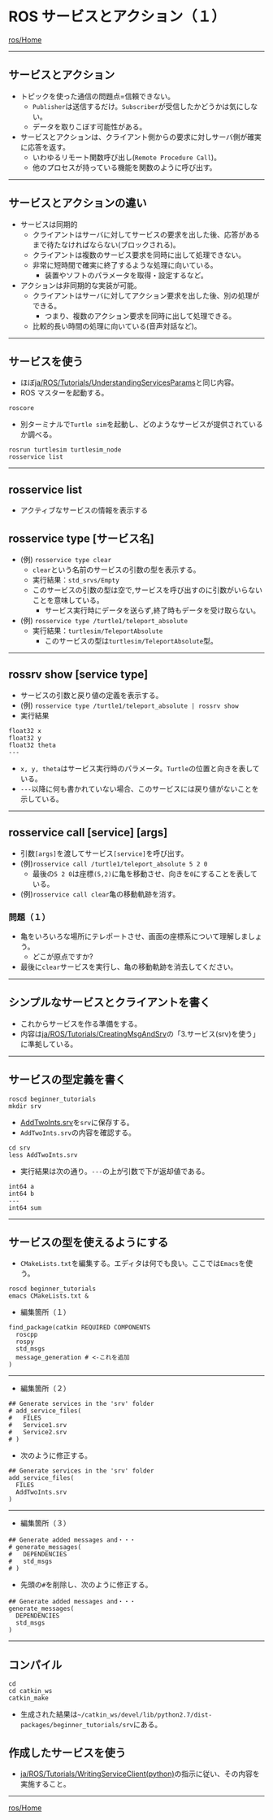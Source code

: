 # ROS サービスとアクション（１）

[ros/Home](Home)

---

## サービスとアクション

* トピックを使った通信の問題点=信頼できない。
  * `Publisher`は送信するだけ。`Subscriber`が受信したかどうかは気にしない。
  * データを取りこぼす可能性がある。
* サービスとアクションは、クライアント側からの要求に対しサーバ側が確実に応答を返す。
  * いわゆるリモート関数呼び出し(`Remote Procedure Call`)。
  * 他のプロセスが持っている機能を関数のように呼び出す。

---

## サービスとアクションの違い

* サービスは同期的
  * クライアントはサーバに対してサービスの要求を出した後、応答があるまで待たなければならない(ブロックされる)。
  * クライアントは複数のサービス要求を同時に出して処理できない。
  * 非常に短時間で確実に終了するような処理に向いている。
    * 装置やソフトのパラメータを取得・設定するなど。
* アクションは非同期的な実装が可能。
  * クライアントはサーバに対してアクション要求を出した後、別の処理ができる。
    * つまり、複数のアクション要求を同時に出して処理できる。
  * 比較的長い時間の処理に向いている(音声対話など)。

---

## サービスを使う

* ほぼ[ja/ROS/Tutorials/UnderstandingServicesParams](http://wiki.ros.org/ja/ROS/Tutorials/UnderstandingServicesParams)と同じ内容。
* ROS マスターを起動する。

```shell
roscore
```

* 別ターミナルで`Turtle sim`を起動し、どのようなサービスが提供されているか調べる。

```shell
rosrun turtlesim turtlesim_node
rosservice list
```

---

## rosservice list

* アクティブなサービスの情報を表示する

## rosservice type [サービス名]

* (例) `rosservice type clear`
  * `clear`という名前のサービスの引数の型を表示する。
  * 実行結果：`std_srvs/Empty`
  * このサービスの引数の型は空で,サービスを呼び出すのに引数がいらないことを意味している。
    * サービス実行時にデータを送らず,終了時もデータを受け取らない。
* (例) `rosservice type /turtle1/teleport_absolute`
  * 実行結果：`turtlesim/TeleportAbsolute`
    * このサービスの型は`turtlesim/TeleportAbsolute`型。

---

## rossrv show [service type]

* サービスの引数と戻り値の定義を表示する。
* (例) `rosservice type /turtle1/teleport_absolute | rossrv show`
* 実行結果
  
```shell
float32 x
float32 y
float32 theta
---

```

* `x, y, theta`はサービス実行時のパラメータ。`Turtle`の位置と向きを表している。
* `---`以降に何も書かれていない場合、このサービスには戻り値がないことを示している。

---

## rosservice call [service] [args]

* 引数`[args]`を渡してサービス`[service]`を呼び出す。
* (例)`rosservice call /turtle1/teleport_absolute 5 2 0`
  * 最後の`5 2 0`は座標`(5,2)`に亀を移動させ、向きを`0`にすることを表している。
* (例)`rosservice call clear`亀の移動軌跡を消す。

### 問題（１）

* 亀をいろいろな場所にテレポートさせ、画面の座標系について理解しましょう。
  * どこが原点ですか?
* 最後に`clear`サービスを実行し、亀の移動軌跡を消去してください。

---

## シンプルなサービスとクライアントを書く

* これからサービスを作る準備をする。
* 内容は[ja/ROS/Tutorials/CreatingMsgAndSrv](http://wiki.ros.org/ja/ROS/Tutorials/CreatingMsgAndSrv)の「3.サービス(srv)を使う」に準拠している。

---

## サービスの型定義を書く

```shell
roscd beginner_tutorials
mkdir srv
```

* [AddTwoInts.srv](https://raw.githubusercontent.com/ros/ros_tutorials/lunar-devel/rospy_tutorials/srv/AddTwoInts.srv)を`srv`に保存する。
* `AddTwoInts.srv`の内容を確認する。

```shell
cd srv
less AddTwoInts.srv
```

* 実行結果は次の通り。`---`の上が引数で下が返却値である。

```text
int64 a
int64 b
---
int64 sum
```

---

## サービスの型を使えるようにする

* `CMakeLists.txt`を編集する。エディタは何でも良い。ここでは`Emacs`を使う。

```shell
roscd beginner_tutorials
emacs CMakeLists.txt &
```

* 編集箇所（１）

```text
find_package(catkin REQUIRED COMPONENTS
  roscpp
  rospy
  std_msgs
  message_generation # <-これを追加
)
```

---

* 編集箇所（２）

```text
## Generate services in the 'srv' folder
# add_service_files(
#   FILES
#   Service1.srv
#   Service2.srv
# )
```

* 次のように修正する。

```text
## Generate services in the 'srv' folder
add_service_files(
  FILES
  AddTwoInts.srv
)
```

---

* 編集箇所（３）

```text
## Generate added messages and・・・
# generate_messages(
#   DEPENDENCIES
#   std_msgs
# )
```

* 先頭の`#`を削除し、次のように修正する。

```text
## Generate added messages and・・・
generate_messages(
  DEPENDENCIES
  std_msgs
)
```

---

## コンパイル

```shell
cd
cd catkin_ws
catkin_make
```

* 生成された結果は`~/catkin_ws/devel/lib/python2.7/dist-packages/beginner_tutorials/srv`にある。

## 作成したサービスを使う

* [ja/ROS/Tutorials/WritingServiceClient(python)](http://wiki.ros.org/ja/ROS/Tutorials/WritingServiceClient%28python%29)の指示に従い、その内容を実施すること。

---

[ros/Home](Home)
